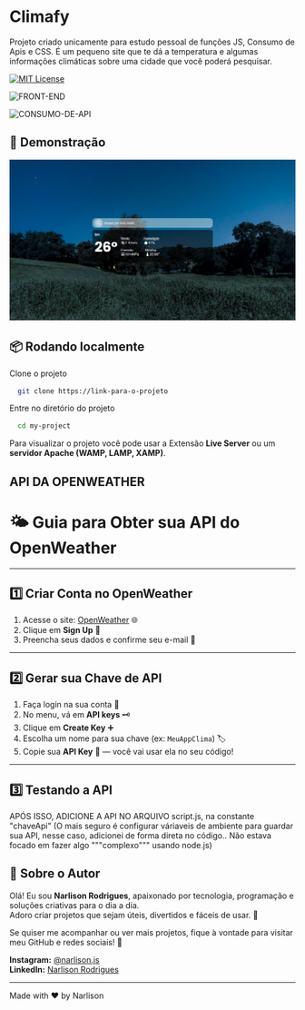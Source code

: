 
# Climafy

Projeto criado unicamente para estudo pessoal de funções JS, Consumo de Apis e CSS. É um pequeno site que te dá a temperatura e algumas informações climáticas sobre uma cidade que você poderá pesquisar.


[![MIT License](https://img.shields.io/badge/License-MIT-green.svg)](https://choosealicense.com/licenses/mit/)

![FRONT-END](https://img.shields.io/badge/FRONT--END-8A2BE2?style=flat-square&logo=frontend&logoColor=white)

![CONSUMO-DE-API](https://img.shields.io/badge/CONSUMO_DE_API-9370DB?style=flat-square&logo=api&logoColor=white)



## 📸 Demonstração

![SCREENSHOT](./clima/assets/images/Screenshot2.png)

## 📦 Rodando localmente

Clone o projeto

```bash
  git clone https://link-para-o-projeto
```

Entre no diretório do projeto

```bash
  cd my-project
```

Para visualizar o projeto você pode usar a Extensão **Live Server** ou um **servidor Apache (WAMP, LAMP, XAMP)**.

## API DA OPENWEATHER
# 🌤️ Guia para Obter sua API do OpenWeather

---

## 1️⃣ Criar Conta no OpenWeather

1. Acesse o site: [OpenWeather](https://openweathermap.org/) 🌐  
2. Clique em **Sign Up** 📝  
3. Preencha seus dados e confirme seu e-mail 📧  

---

## 2️⃣ Gerar sua Chave de API

1. Faça login na sua conta 🔑  
2. No menu, vá em **API keys** 🗝️  
3. Clique em **Create Key** ➕  
4. Escolha um nome para sua chave (ex: `MeuAppClima`) 🏷️  
5. Copie sua **API Key** 🧾 — você vai usar ela no seu código!  

---

## 3️⃣ Testando a API

APÓS ISSO, ADICIONE A API NO ARQUIVO script.js, na constante "chaveApi" (O mais seguro é configurar váriaveis de ambiente para guardar sua API, nesse caso, adicionei de forma direta no código.. Não estava focado em fazer algo """complexo""" usando node.js)

## 👤 Sobre o Autor

Olá! Eu sou **Narlison Rodrigues**, apaixonado por tecnologia, programação e soluções criativas para o dia a dia.  
Adoro criar projetos que sejam úteis, divertidos e fáceis de usar. 🚀  

Se quiser me acompanhar ou ver mais projetos, fique à vontade para visitar meu GitHub e redes sociais! 🌟  

**Instagram:** [@narlison.js](https://www.instagram.com/narlison.js)  
**LinkedIn:** [Narlison Rodrigues](https://www.linkedin.com/in/NarlisonRodrigues)  

---

Made with ❤️ by Narlison




